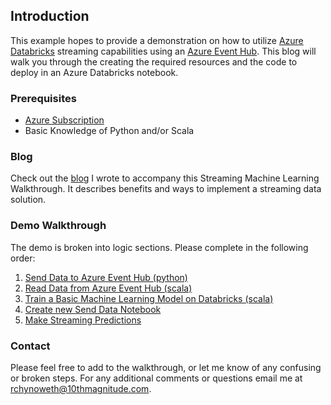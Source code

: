 ## Introduction

This example hopes to provide a demonstration on how to utilize [Azure Databricks](https://docs.azuredatabricks.net/index.html) streaming capabilities using an [Azure Event Hub](https://docs.microsoft.com/en-us/azure/event-hubs/). This blog will walk you through the creating the required resources and the code to deploy in an Azure Databricks notebook. 

### Prerequisites
 - [Azure Subscription](https://azure.microsoft.com/en-us/free/search/?&OCID=AID719825_SEM_KX8R84uR&lnkd=Bing_Azure_Brand&msclkid=6e706d7f2c60158ed7103168c2415255&dclid=CNmloKvCp98CFVJgwQodwMcKKQ)
 - Basic Knowledge of Python and/or Scala

### Blog
Check out the [blog](./blog/StreamingDatabricksBlog.md) I wrote to accompany this Streaming Machine Learning Walkthrough. It describes benefits and ways to implement a streaming data solution.  

### Demo Walkthrough
The demo is broken into logic sections. Please complete in the following order:  
1. [Send Data to Azure Event Hub (python)](./blog/walkthrough/01_SendStreamingWithDatabricks.md)
1. [Read Data from Azure Event Hub (scala)](./blog/walkthrough/02_ReadStreamingData.md)
1. [Train a Basic Machine Learning Model on Databricks (scala)](./blog/walkthrough/03_TrainMachineLearningModel.md)
1. [Create new Send Data Notebook](./blog/walkthrough//04_ModifedStreamingData.md)
1. [Make Streaming Predictions]()

### Contact
Please feel free to add to the walkthrough, or let me know of any confusing or broken steps. For any additional comments or questions email me at rchynoweth@10thmagnitude.com. 